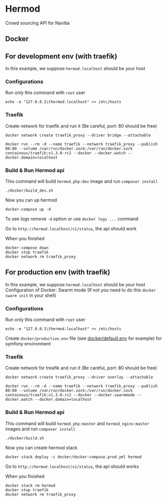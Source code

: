 # Hermod
Crowd sourcing API for Navitia

## Docker

## For development env (with traefik)

In this example, we suppose `hermod.localhost` should be your host

### Configurations

Run only this command with `root` user
```
echo -e "127.0.0.1\thermod.localhost" >> /etc/hosts
```

### Traefik

Create network for traefik and run it (Be careful, port: 80 should be free)

```
docker network create traefik_proxy --driver bridge --attachable
```

```
docker run --rm -d --name traefik --network traefik_proxy --publish 80:80 --volume /var/run/docker.sock:/var/run/docker.sock containous/traefik:v1.3.0-rc2 --docker --docker.watch --docker.domain=localhost
```

### Build & Run Hermod api

This command will build `hermod_php:dev` image and run `composer install`
```
./docker/build_dev.sh
```

Now you can up hermod
```
docker-compose up -d
```

To see logs remove `-d` option or use `docker logs ...` command

Go to `http://hermod.localhost/v1/status`, the api should work

When you finished
```
docker-compose down
docker stop traefik
docker network rm traefik_proxy
```

## For production env (with traefik)

In this example, we suppose `hermod.localhost` should be your host
Configuration of Docker: Swarm mode (If not you need to do this `docker swarm init` in your shell)

### Configurations

Run only this command with `root` user
```
echo -e "127.0.0.1\thermod.localhost" >> /etc/hosts
```

Create `docker/production.env` file (see [docker/default.env](docker/default.env) for example) for symfony environment

### Traefik

Create network for treafik and run it (Be careful, port: 80 should be free)

```
docker network create traefik_proxy --driver overlay --attachable
```

```
docker run --rm -d --name traefik --network traefik_proxy --publish 80:80 --volume /var/run/docker.sock:/var/run/docker.sock containous/traefik:v1.3.0-rc2 --docker --docker.swarmmode --docker.watch --docker.domain=localhost
```

### Build & Run Hermod api

This command will build `hermod_php:master` and `hermod_nginx:master` images and run `composer install`
```
./docker/build.sh
```

Now you can create hermod stack
```
docker stack deploy -c docker/docker-compose.prod.yml hermod
```

Go to `http://hermod.localhost/v1/status`, the api should works

When you finished
```
docker stack rm hermod
docker stop traefik
docker network rm traefik_proxy
```
